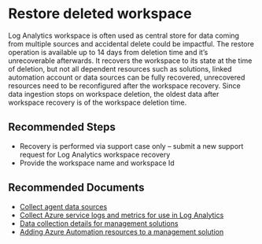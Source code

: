 
<properties
pageTitle="Restore deleted workspace"
description="Restore deleted workspace"
service="microsoft.operationalinsights"
resource="workspaces"
articleId="777445d0-915a-43d5-adfc-749a17c03410"
symptomID=""
infoBubbleText=""
authors="yossiy"
ms.author="yossiy"
displayorder=""
selfHelpType="generic"
supportTopicIds="32612520"
resourceTags=""
productPesIds="15725"
cloudEnvironments="Public, Fairfax"
/>

# Restore deleted workspace
Log Analytics workspace is often used as central store for data coming from multiple sources and accidental delete could be impactful. The restore operation is available up to 14 days from deletion time and it’s unrecoverable afterwards. It recovers the workspace to its state at the time of deletion, but not all dependent resources such as solutions, linked automation account or data sources can be fully recovered, unrecovered resources need to be reconfigured after the workspace recovery. Since data ingestion stops on workspace deletion, the oldest data after workspace recovery is of the workspace deletion time.

## **Recommended Steps**

* Recovery is performed via support case only – submit a new support request for Log Analytics workspace recovery
* Provide the workspace name and workspace Id<br>

## **Recommended Documents**

* [Collect agent data sources](https://docs.microsoft.com/azure/azure-monitor/platform/agent-data-sources)
* [Collect Azure service logs and metrics for use in Log Analytics](https://docs.microsoft.com/azure/azure-monitor/platform/collect-azure-metrics-logs)
* [Data collection details for management solutions](https://docs.microsoft.com/azure/azure-monitor/insights/solutions-inventory)
* [Adding Azure Automation resources to a management solution](https://docs.microsoft.com/azure/azure-monitor/insights/solutions-resources-automation)<br>
